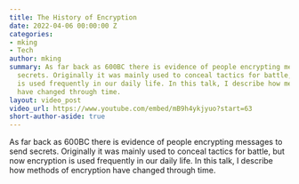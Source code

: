 ```yaml
---
title: The History of Encryption
date: 2022-04-06 00:00:00 Z
categories:
- mking
- Tech
author: mking
summary: As far back as 600BC there is evidence of people encrypting messages to send
  secrets. Originally it was mainly used to conceal tactics for battle, but now encryption
  is used frequently in our daily life. In this talk, I describe how methods of encryption
  have changed through time.
layout: video_post
video_url: https://www.youtube.com/embed/mB9h4ykjyuo?start=63
short-author-aside: true
---
```


As far back as 600BC there is evidence of people encrypting messages to send secrets. Originally it was mainly used to conceal tactics for battle, but now encryption is used frequently in our daily life. In this talk, I describe how methods of encryption have changed through time.
